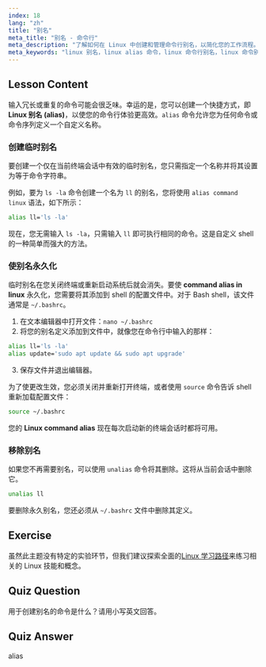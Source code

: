 ```yaml
---
index: 18
lang: "zh"
title: "别名"
meta_title: "别名 - 命令行"
meta_description: "了解如何在 Linux 中创建和管理命令行别名，以简化您的工作流程。本指南涵盖使用 alias 命令和 .bashrc 文件创建临时和永久别名。"
meta_keywords: "linux 别名，linux alias 命令，linux 命令行别名，linux 命令别名，bash 别名，unalias 命令，.bashrc, 命令行，Linux 教程"
---
```


## Lesson Content

输入冗长或重复的命令可能会很乏味。幸运的是，您可以创建一个快捷方式，即**Linux 别名 (alias)**，以使您的命令行体验更高效。`alias` 命令允许您为任何命令或命令序列定义一个自定义名称。

### 创建临时别名

要创建一个仅在当前终端会话中有效的临时别名，您只需指定一个名称并将其设置为等于命令字符串。

例如，要为 `ls -la` 命令创建一个名为 `ll` 的别名，您将使用 `alias command linux` 语法，如下所示：

```bash
alias ll='ls -la'
```

现在，您无需输入 `ls -la`，只需输入 `ll` 即可执行相同的命令。这是自定义 shell 的一种简单而强大的方法。

### 使别名永久化

临时别名在您关闭终端或重新启动系统后就会消失。要使 **command alias in linux** 永久化，您需要将其添加到 shell 的配置文件中。对于 Bash shell，该文件通常是 `~/.bashrc`。

1. 在文本编辑器中打开文件：`nano ~/.bashrc`
2. 将您的别名定义添加到文件中，就像您在命令行中输入的那样：

```bash
alias ll='ls -la'
alias update='sudo apt update && sudo apt upgrade'
```

3. 保存文件并退出编辑器。

为了使更改生效，您必须关闭并重新打开终端，或者使用 `source` 命令告诉 shell 重新加载配置文件：

```bash
source ~/.bashrc
```

您的 **Linux command alias** 现在每次启动新的终端会话时都将可用。

### 移除别名

如果您不再需要别名，可以使用 `unalias` 命令将其删除。这将从当前会话中删除它。

```bash
unalias ll
```

要删除永久别名，您还必须从 `~/.bashrc` 文件中删除其定义。

## Exercise

虽然此主题没有特定的实验环节，但我们建议探索全面的[Linux 学习路径](https://labex.io/zh/learn/linux)来练习相关的 Linux 技能和概念。

## Quiz Question

用于创建别名的命令是什么？请用小写英文回答。

## Quiz Answer

alias

